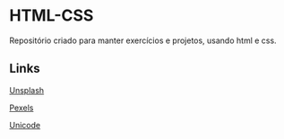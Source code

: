 # HTML-CSS
Repositório criado para manter exercícios e projetos, usando html e css.

## Links

[Unsplash](https://unsplash.com/pt-br/t/3d-renders)

[Pexels](https://www.pexels.com/pt-br/)

[Unicode](https://unicode.org/emoji/charts/full-emoji-list.html#1f601)
